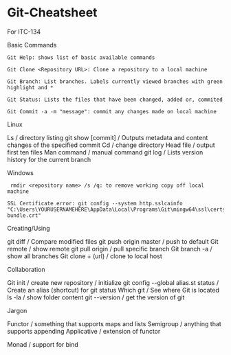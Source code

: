 # Git-Cheatsheet
For ITC-134

Basic Commands

    Git Help: shows list of basic available commands

    Git Clone <Repository URL>: Clone a repository to a local machine

    Git Branch: List branches. Labels currently viewed branches with green highlight and *

    Git Status: Lists the files that have been changed, added or, commited

    Git Commit -a -m "message": commit any changes made on local machine



Linux


Ls / directory listing
 git show [commit] / Outputs metadata and content changes of the specified commit
Cd / change directory
Head file / output first ten files
Man command / manual command
 git log / Lists version history for the current branch


Windows

     rmdir <repository name> /s /q: to remove working copy off local machine

    SSL Certificate error: git config --system http.sslcainfo "C:\Users\YOURUSERNAMEHERE\AppData\Local\Programs\Git\mingw64\ssl\certs\ca-bundle.crt"

Creating/Using



 git diff / Compare modified files
git push origin master / push to default
Git remote / show remote
git pull origin <branchname> / pull specific branch
Git branch -a / show all branches
Git clone + (url) / clone to local host



Collaboration

Git init / create new repository / initialize
git config --global alias.st status / Create an alias (shortcut) for git status
Which git / See where Git is located
ls -la / show folder content
git --version / get the version of git



Jargon


Functor / something that supports maps and lists
Semigroup / anything that supports appending
Applicative / extension of functor


Monad / support for bind
